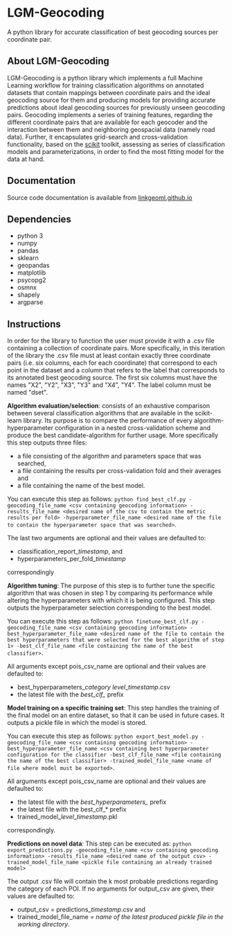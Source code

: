 # LGM-Geocoding
A python library for accurate classification of best geocoding sources per coordinate pair.

## About LGM-Geocoding
LGM-Geocoding is a python library which implements a full Machine Learning workflow for training classification algorithms on annotated datasets that contain mappings between coordinate pairs and the ideal geocoding source for them and producing models for providing accurate predictions about ideal geocoding sources for previously unseen geocoding pairs. Geocoding implements a series of training features, regarding the different coordinate pairs that are available for each geocoder and the interaction between them and neighboring geospacial data (namely road data). Further, it encapsulates grid-search and cross-validation functionality, based on the [scikit](https://scikit-learn.org/) toolkit, assessing as series of classification models and parameterizations, in order to find the most fitting model for the data at hand.

## Documentation
Source code documentation is available from [linkgeoml.github.io](https://linkgeoml.github.io/LGM-Geocoding/)

## Dependencies
* python 3
* numpy
* pandas
* sklearn
* geopandas
* matplotlib
* psycopg2
* osmnx
* shapely
* argparse

## Instructions
In order for the library to function the user must provide it with a .csv file containing a collection of coordinate pairs. More specifically, in this iteration of the library the .csv file must at least contain exactly three coordinate pairs (i.e. six columns, each for each coordinate) that correspond to each point in the dataset and a column that refers to the label that corresponds to its annotated best geocoding source. The first six columns must have the names "X2", "Y2", "X3", "Y3" and "X4", "Y4". The label column must be named "dset".

**Algorithm evaluation/selection**: consists of an exhaustive comparison between several classification algorithms that are available in the scikit-learn library. Its purpose is to
compare the performance of every algorithm-hyperparameter configuration in a nested cross-validation scheme and produce the best candidate-algorithm for further usage. More specifically this step outputs three files:

* a file consisting of the algorithm and parameters space that was searched, 
* a file containing the results per cross-validation fold and their averages and
* a file containing the name of the best model.

You can execute this step as follows: ```python find_best_clf.py -geocoding_file_name <csv containing geocoding information> -results_file_name <desired name of the csv to contain the metric results per fold> -hyperparameter_file_name <desired name of the file to contain the hyperparameter space that was searched>```.

The last two arguments are optional and their values are defaulted to:
* classification_report_*timestamp*, and
* hyperparameters_per_fold_*timestamp*

correspondingly

**Algorithm tuning**: The purpose of this step is to further tune the specific algorithm that was chosen in step 1 by comparing its performance while altering the hyperparameters with which it is being configured. This step outputs the hyperparameter selection corresponding to the best model.

You can execute this step as follows: ```python finetune_best_clf.py -geocoding_file_name <csv containing geocoding information> -best_hyperparameter_file_name <desired name of the file to contain the best hyperparameters that were selected for the best algorithm of step 1> -best_clf_file_name <file containing the name of the best classifier>```.

All arguments except pois_csv_name are optional and their values are defaulted to:

* best_hyperparameters_*category level*_*timestamp*.csv
* the latest file with the *best_clf_* prefix

**Model training on a specific training set**: This step handles the training of the final model on an entire dataset, so that it can be used in future cases. It outputs a pickle file in which the model is stored.

You can execute this step as follows: ```python export_best_model.py -geocoding_file_name <csv containing geocoding information> -best_hyperparameter_file_name <csv containing best hyperparameter configuration for the classifier -best_clf_file_name <file containing the name of the best classifier> -trained_model_file_name <name of file where model must be exported>```.

All arguments except pois_csv_name are optional and their values are defaulted to:

* the latest file with the *best_hyperparameters_* prefix
* the latest file with the best_clf_* prefix
* trained_model_*level*_*timestamp*.pkl

correspondingly.

**Predictions on novel data**: This step can be executed as: ```python export_predictions.py -geocoding_file_name <csv containing geocoding information> -results_file_name <desired name of the output csv> -trained_model_file_name <pickle file containing an already trained model>```

The output .csv file will contain the k most probable predictions regarding the category of each POI. If no arguments for output_csv are given, their values are defaulted to:
* output_csv = predictions_*timestamp*.csv and 
* trained_model_file_name = *name of the latest produced pickle file in the working directory*.
